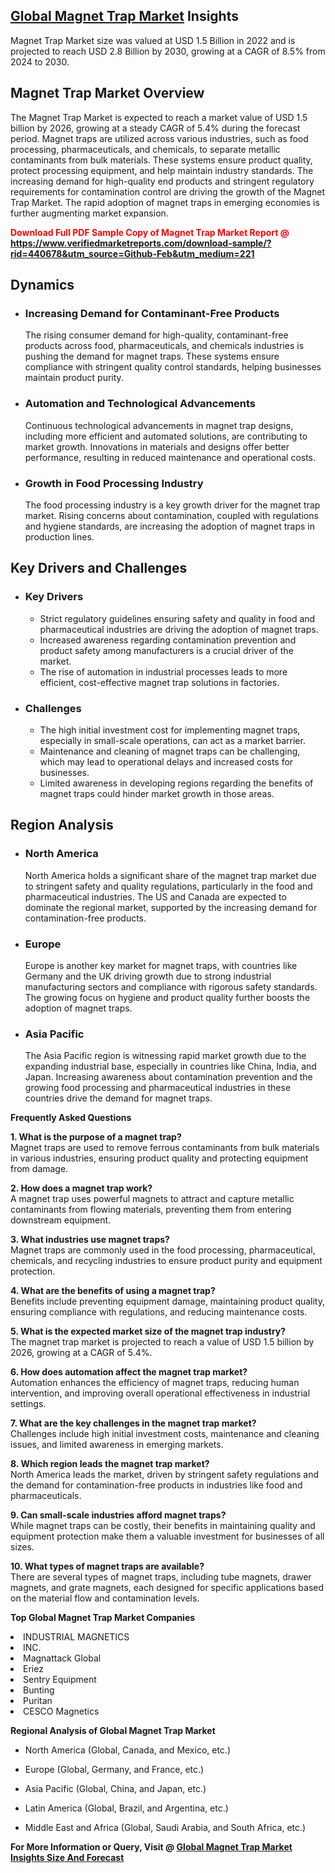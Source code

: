 <h2><a href="https://www.verifiedmarketreports.com/download-sample/?rid=440678&amp;utm_source=Github&amp;utm_medium=221" target="_blank">Global Magnet Trap Market</a> Insights</h2><p>Magnet Trap Market size was valued at USD 1.5 Billion in 2022 and is projected to reach USD 2.8 Billion by 2030, growing at a CAGR of 8.5% from 2024 to 2030.</p><p> <h2>Magnet Trap Market Overview</h2> <p>The Magnet Trap Market is expected to reach a market value of USD 1.5 billion by 2026, growing at a steady CAGR of 5.4% during the forecast period. Magnet traps are utilized across various industries, such as food processing, pharmaceuticals, and chemicals, to separate metallic contaminants from bulk materials. These systems ensure product quality, protect processing equipment, and help maintain industry standards. The increasing demand for high-quality end products and stringent regulatory requirements for contamination control are driving the growth of the Magnet Trap Market. The rapid adoption of magnet traps in emerging economies is further augmenting market expansion.</p> <p><b><p><span class=""><span style="color: #ff0000;"><strong>Download Full PDF Sample Copy of Magnet Trap Market Report</strong> @ </span><a href="https://www.verifiedmarketreports.com/download-sample/?rid=440678&amp;utm_source=Github-Feb&amp;utm_medium=221" target="_blank">https://www.verifiedmarketreports.com/download-sample/?rid=440678&amp;utm_source=Github-Feb&amp;utm_medium=221</a></span></p></b></p> <h2>Dynamics</h2> <ul> <li><h3>Increasing Demand for Contaminant-Free Products</h3> The rising consumer demand for high-quality, contaminant-free products across food, pharmaceuticals, and chemicals industries is pushing the demand for magnet traps. These systems ensure compliance with stringent quality control standards, helping businesses maintain product purity. </li> <li><h3>Automation and Technological Advancements</h3> Continuous technological advancements in magnet trap designs, including more efficient and automated solutions, are contributing to market growth. Innovations in materials and designs offer better performance, resulting in reduced maintenance and operational costs. </li> <li><h3>Growth in Food Processing Industry</h3> The food processing industry is a key growth driver for the magnet trap market. Rising concerns about contamination, coupled with regulations and hygiene standards, are increasing the adoption of magnet traps in production lines. </li> </ul> <h2>Key Drivers and Challenges</h2> <ul> <li><h3>Key Drivers</h3> <ul> <li>Strict regulatory guidelines ensuring safety and quality in food and pharmaceutical industries are driving the adoption of magnet traps.</li> <li>Increased awareness regarding contamination prevention and product safety among manufacturers is a crucial driver of the market.</li> <li>The rise of automation in industrial processes leads to more efficient, cost-effective magnet trap solutions in factories.</li> </ul> </li> <li><h3>Challenges</h3> <ul> <li>The high initial investment cost for implementing magnet traps, especially in small-scale operations, can act as a market barrier.</li> <li>Maintenance and cleaning of magnet traps can be challenging, which may lead to operational delays and increased costs for businesses.</li> <li>Limited awareness in developing regions regarding the benefits of magnet traps could hinder market growth in those areas.</li> </ul> </li> </ul> <h2>Region Analysis</h2> <ul> <li><h3>North America</h3> North America holds a significant share of the magnet trap market due to stringent safety and quality regulations, particularly in the food and pharmaceutical industries. The US and Canada are expected to dominate the regional market, supported by the increasing demand for contamination-free products. </li> <li><h3>Europe</h3> Europe is another key market for magnet traps, with countries like Germany and the UK driving growth due to strong industrial manufacturing sectors and compliance with rigorous safety standards. The growing focus on hygiene and product quality further boosts the adoption of magnet traps. </li> <li><h3>Asia Pacific</h3> The Asia Pacific region is witnessing rapid market growth due to the expanding industrial base, especially in countries like China, India, and Japan. Increasing awareness about contamination prevention and the growing food processing and pharmaceutical industries in these countries drive the demand for magnet traps. </li> </ul> <p><b>Frequently Asked Questions</b></p> <p><b>1. What is the purpose of a magnet trap?</b><br> Magnet traps are used to remove ferrous contaminants from bulk materials in various industries, ensuring product quality and protecting equipment from damage.</p> <p><b>2. How does a magnet trap work?</b><br> A magnet trap uses powerful magnets to attract and capture metallic contaminants from flowing materials, preventing them from entering downstream equipment.</p> <p><b>3. What industries use magnet traps?</b><br> Magnet traps are commonly used in the food processing, pharmaceutical, chemicals, and recycling industries to ensure product purity and equipment protection.</p> <p><b>4. What are the benefits of using a magnet trap?</b><br> Benefits include preventing equipment damage, maintaining product quality, ensuring compliance with regulations, and reducing maintenance costs.</p> <p><b>5. What is the expected market size of the magnet trap industry?</b><br> The magnet trap market is projected to reach a value of USD 1.5 billion by 2026, growing at a CAGR of 5.4%.</p> <p><b>6. How does automation affect the magnet trap market?</b><br> Automation enhances the efficiency of magnet traps, reducing human intervention, and improving overall operational effectiveness in industrial settings.</p> <p><b>7. What are the key challenges in the magnet trap market?</b><br> Challenges include high initial investment costs, maintenance and cleaning issues, and limited awareness in emerging markets.</p> <p><b>8. Which region leads the magnet trap market?</b><br> North America leads the market, driven by stringent safety regulations and the demand for contamination-free products in industries like food and pharmaceuticals.</p> <p><b>9. Can small-scale industries afford magnet traps?</b><br> While magnet traps can be costly, their benefits in maintaining quality and equipment protection make them a valuable investment for businesses of all sizes.</p> <p><b>10. What types of magnet traps are available?</b><br> There are several types of magnet traps, including tube magnets, drawer magnets, and grate magnets, each designed for specific applications based on the material flow and contamination levels.</p> </p><p><strong>Top Global Magnet Trap Market Companies</strong></p><div data-test-id=""><p><li>INDUSTRIAL MAGNETICS</li><li> INC.</li><li> Magnattack Global</li><li> Eriez</li><li> Sentry Equipment</li><li> Bunting</li><li> Puritan</li><li> CESCO Magnetics</li></p><div><strong>Regional Analysis of&nbsp;Global Magnet Trap Market</strong></div><ul><li dir="ltr"><p dir="ltr">North America&nbsp;(Global, Canada, and Mexico, etc.)</p></li><li dir="ltr"><p dir="ltr">Europe (Global, Germany, and France, etc.)</p></li><li dir="ltr"><p dir="ltr">Asia Pacific&nbsp;(Global, China, and Japan, etc.)</p></li><li dir="ltr"><p dir="ltr">Latin America&nbsp;(Global, Brazil, and Argentina, etc.)</p></li><li dir="ltr">Middle East and Africa&nbsp;(Global, Saudi Arabia, and South Africa, etc.)</li></ul><p><strong>For More Information or Query, Visit @&nbsp;</strong><strong><a href="https://www.verifiedmarketreports.com/product/magnet-trap-market/?utm_source=Github&amp;utm_medium=221" target="_blank">Global Magnet Trap Market Insights Size And Forecast</a></strong></p></div>
